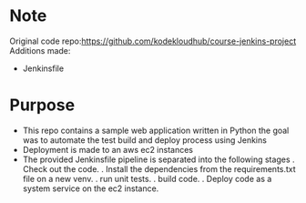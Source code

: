 # Note
Original code repo:https://github.com/kodekloudhub/course-jenkins-project
Additions made:
  - Jenkinsfile

# Purpose
- This repo contains a sample web application written in Python the goal was to automate the test build and deploy process using Jenkins
- Deployment is made to an aws ec2 instances
- The provided Jenkinsfile pipeline is separated into the following stages
  . Check out the code.
  . Install the dependencies from the requirements.txt file on a new venv.
  . run unit tests.
  . build code.
  . Deploy code as a system service on the ec2 instance.
